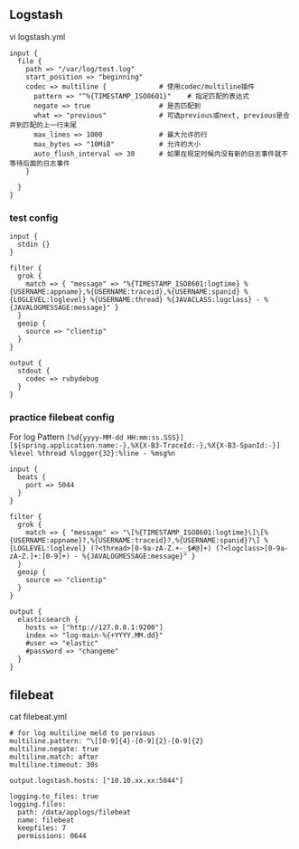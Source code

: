 
## Logstash

vi logstash.yml
```
input {
  file {
    path => "/var/log/test.log"
    start_position => "beginning"
    codec => multiline {             # 使用codec/multiline插件
      pattern => "^%{TIMESTAMP_ISO8601}"    # 指定匹配的表达式
      negate => true                 # 是否匹配到
      what => "previous"             # 可选previous或next, previous是合并到匹配的上一行末尾
      max_lines => 1000              # 最大允许的行
      max_bytes => "10MiB"           # 允许的大小
      auto_flush_interval => 30      # 如果在规定时候内没有新的日志事件就不等待后面的日志事件
    }
    
  }
}
```

### test config
```
input {
  stdin {}
}

filter {
  grok {
    match => { "message" => "%{TIMESTAMP_ISO8601:logtime} %{USERNAME:appname},%{USERNAME:traceid},%{USERNAME:spanid} %{LOGLEVEL:loglevel} %{USERNAME:thread} %{JAVACLASS:logclass} - %{JAVALOGMESSAGE:message}" }
  }
  geoip {
    source => "clientip"
  }
}

output {
  stdout {
    codec => rubydebug
  }
}
```

### practice filebeat config

For log Pattern `[%d{yyyy-MM-dd HH:mm:ss.SSS}][${spring.application.name:-},%X{X-B3-TraceId:-},%X{X-B3-SpanId:-}] %level %thread %logger{32}:%line - %msg%n`

```
input {
  beats {
    port => 5044
  }
}

filter {
  grok {
    match => { "message" => "\[%{TIMESTAMP_ISO8601:logtime}\]\[%{USERNAME:appname}?,%{USERNAME:traceid}?,%{USERNAME:spanid}?\] %{LOGLEVEL:loglevel} (?<thread>[0-9a-zA-Z.+-_$#@]+) (?<logclass>[0-9a-zA-Z.]+:[0-9]+) - %{JAVALOGMESSAGE:message}" }
  }
  geoip {
    source => "clientip"
  }
}

output {
  elasticsearch {
    hosts => ["http://127.0.0.1:9200"]
    index => "log-main-%{+YYYY.MM.dd}"
    #user => "elastic"
    #password => "changeme"
  }
}
```


## filebeat

cat filebeat.yml
```
# for log multiline meld to pervious
multiline.pattern: ^\[[0-9]{4}-[0-9]{2}-[0-9]{2}
multiline.negate: true
multiline.match: after
multiline.timeout: 30s

output.logstash.hosts: ["10.10.xx.xx:5044"]

logging.to_files: true
logging.files:
  path: /data/applogs/filebeat
  name: filebeat
  keepfiles: 7
  permissions: 0644
```
